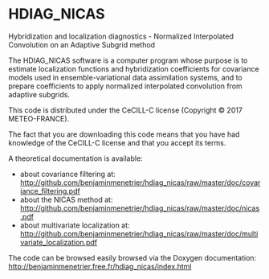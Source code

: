 # HDIAG_NICAS
Hybridization and localization diagnostics - Normalized Interpolated Convolution on an Adaptive Subgrid method

The HDIAG_NICAS software is a computer program whose purpose is to estimate localization functions and hybridization coefficients for covariance models used in ensemble-variational data assimilation systems, and to prepare coefficients to apply normalized interpolated convolution from adaptive subgrids.

This code is distributed under the CeCILL-C license (Copyright © 2017 METEO-FRANCE).

The fact that you are downloading this code means that you have had knowledge of the CeCILL-C license and that you accept its terms.

A theoretical documentation is available: 
 - about covariance filtering at: http://github.com/benjaminmenetrier/hdiag_nicas/raw/master/doc/covariance_filtering.pdf
 - about the NICAS method at: http://github.com/benjaminmenetrier/hdiag_nicas/raw/master/doc/nicas.pdf
 - about multivariate localization at: http://github.com/benjaminmenetrier/hdiag_nicas/raw/master/doc/multivariate_localization.pdf

The code can be browsed easily browsed via the Doxygen documentation: http://benjaminmenetrier.free.fr/hdiag_nicas/index.html
